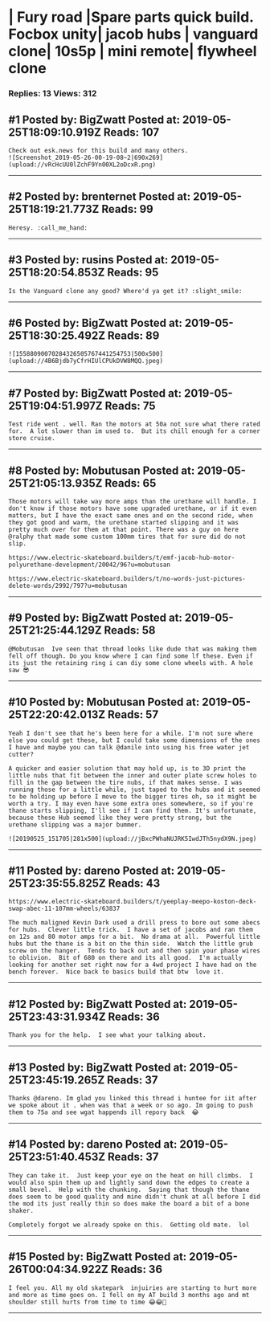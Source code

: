 # &#124; Fury road &#124;Spare parts quick build. Focbox unity&#124; jacob hubs &#124; vanguard clone&#124; 10s5p &#124; mini remote&#124; flywheel clone

### Replies: 13 Views: 312

## \#1 Posted by: BigZwatt Posted at: 2019-05-25T18:09:10.919Z Reads: 107

```
Check out esk.news for this build and many others. 
![Screenshot_2019-05-26-00-19-08~2|690x269](upload://vRcHcUU0lZchF9Yn00XL2oDcxR.png)
```

---
## \#2 Posted by: brenternet Posted at: 2019-05-25T18:19:21.773Z Reads: 99

```
Heresy. :call_me_hand:
```

---
## \#3 Posted by: rusins Posted at: 2019-05-25T18:20:54.853Z Reads: 95

```
Is the Vanguard clone any good? Where'd ya get it? :slight_smile:
```

---
## \#6 Posted by: BigZwatt Posted at: 2019-05-25T18:30:25.492Z Reads: 89

```
![15588090070284326505767441254753|500x500](upload://4B6Bjdb7yCfrHIUlCPUkDVW8MQQ.jpeg)
```

---
## \#7 Posted by: BigZwatt Posted at: 2019-05-25T19:04:51.997Z Reads: 75

```
Test ride went . well. Ran the motors at 50a not sure what there rated for.  A lot slower than im used to.  But its chill enough for a corner store cruise.
```

---
## \#8 Posted by: Mobutusan Posted at: 2019-05-25T21:05:13.935Z Reads: 65

```
Those motors will take way more amps than the urethane will handle. I don't know if those motors have some upgraded urethane, or if it even matters, but I have the exact same ones and on the second ride, when they got good and warm, the urethane started slipping and it was pretty much over for them at that point. There was a guy on here @ralphy that made some custom 100mm tires that for sure did do not slip. 

https://www.electric-skateboard.builders/t/emf-jacob-hub-motor-polyurethane-development/20042/96?u=mobutusan

https://www.electric-skateboard.builders/t/no-words-just-pictures-delete-words/2992/797?u=mobutusan
```

---
## \#9 Posted by: BigZwatt Posted at: 2019-05-25T21:25:44.129Z Reads: 58

```
@Mobutusan  Ive seen that thread looks like dude that was making them fell off though. Do you know where I can find some lf these. Even if its just the retaining ring i can diy some clone wheels with. A hole saw 😎
```

---
## \#10 Posted by: Mobutusan Posted at: 2019-05-25T22:20:42.013Z Reads: 57

```
Yeah I don't see that he's been here for a while. I'm not sure where else you could get these, but I could take some dimensions of the ones I have and maybe you can talk @danile into using his free water jet cutter?

A quicker and easier solution that may hold up, is to 3D print the little nubs that fit between the inner and outer plate screw holes to fill in the gap between the tire nubs, if that makes sense. I was running those for a little while, just taped to the hubs and it seemed to be holding up before I move to the bigger tires oh, so it might be worth a try. I may even have some extra ones somewhere, so if you're thane starts slipping, I'll see if I can find them. It's unfortunate, because these Hub seemed like they were pretty strong, but the urethane slipping was a major bummer. 

![20190525_151705|281x500](upload://jBxcPWhaNUJRK5IwdJTh5nydX9N.jpeg)
```

---
## \#11 Posted by: dareno Posted at: 2019-05-25T23:35:55.825Z Reads: 43

```
https://www.electric-skateboard.builders/t/yeeplay-meepo-koston-deck-swap-abec-11-107mm-wheels/63837

The much maligned Kevin Dark used a drill press to bore out some abecs for hubs.  Clever little trick.  I have a set of jacobs and ran them on 12s and 80 motor amps for a bit.  No drama at all.  Powerful little hubs but the thane is a bit on the thin side.  Watch the little grub screw on the hanger.  Tends to back out and then spin your phase wires to oblivion.  Bit of 680 on there and its all good.  I'm actually looking for another set right now for a 4wd project I have had on the bench forever.  Nice back to basics build that btw  love it.
```

---
## \#12 Posted by: BigZwatt Posted at: 2019-05-25T23:43:31.934Z Reads: 36

```
Thank you for the help.  I see what your talking about.
```

---
## \#13 Posted by: BigZwatt Posted at: 2019-05-25T23:45:19.265Z Reads: 37

```
Thanks @dareno. Im glad you linked this thread i huntee for iit after we spoke about it . when was that a week or so ago. Im going to push them to 75a and see wgat happends ill repory back  😂
```

---
## \#14 Posted by: dareno Posted at: 2019-05-25T23:51:40.453Z Reads: 37

```
They can take it.  Just keep your eye on the heat on hill climbs.  I would also spin them up and lightly sand down the edges to create a small bevel.  Help with the chunking.  Saying that though the thane does seem to be good quality and mine didn't chunk at all before I did the mod its just really thin so does make the board a bit of a bone shaker. 

Completely forgot we already spoke on this.  Getting old mate.  lol
```

---
## \#15 Posted by: BigZwatt Posted at: 2019-05-26T00:04:34.922Z Reads: 36

```
I feel you. All my old skatepark  injuiries are starting to hurt more and more as time goes on. I fell on my AT build 3 months ago and mt shoulder still hurts from time to time 😂😂🤙
```

---
